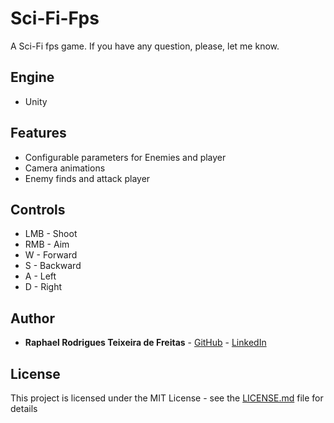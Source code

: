 # Sci-Fi-Fps
A Sci-Fi fps game.
If you have any question, please, let me know.

## Engine
* Unity

## Features
* Configurable parameters for Enemies and player
* Camera animations
* Enemy finds and attack player

## Controls

* LMB - Shoot
* RMB - Aim
* W - Forward
* S - Backward
* A - Left
* D - Right

## Author

* **Raphael Rodrigues Teixeira de Freitas** - [GitHub](https://github.com/raph-r) - [LinkedIn](https://www.linkedin.com/in/raphael-rodrigues-teixeira-de-freitas/)

## License

This project is licensed under the MIT License - see the [LICENSE.md](LICENSE.md) file for details
